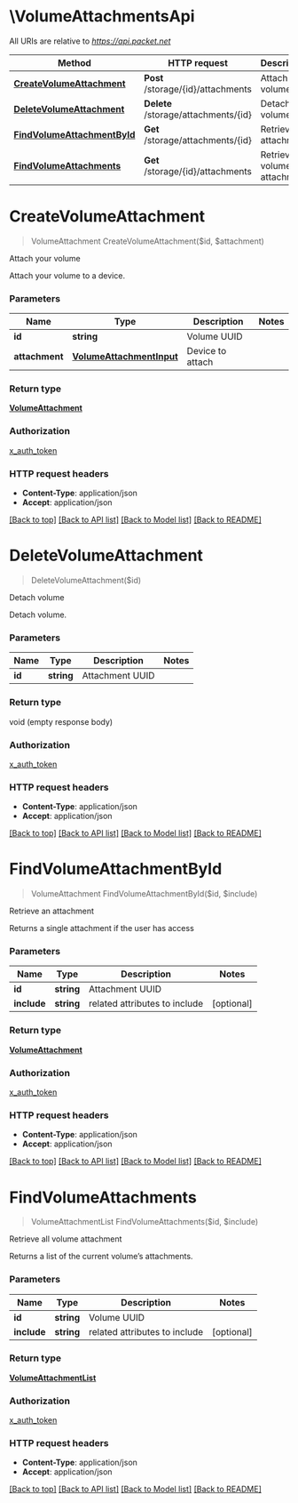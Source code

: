 # \VolumeAttachmentsApi

All URIs are relative to *https://api.packet.net*

Method | HTTP request | Description
------------- | ------------- | -------------
[**CreateVolumeAttachment**](VolumeAttachmentsApi.md#CreateVolumeAttachment) | **Post** /storage/{id}/attachments | Attach your volume
[**DeleteVolumeAttachment**](VolumeAttachmentsApi.md#DeleteVolumeAttachment) | **Delete** /storage/attachments/{id} | Detach volume
[**FindVolumeAttachmentById**](VolumeAttachmentsApi.md#FindVolumeAttachmentById) | **Get** /storage/attachments/{id} | Retrieve an attachment
[**FindVolumeAttachments**](VolumeAttachmentsApi.md#FindVolumeAttachments) | **Get** /storage/{id}/attachments | Retrieve all volume attachment


# **CreateVolumeAttachment**
> VolumeAttachment CreateVolumeAttachment($id, $attachment)

Attach your volume

Attach your volume to a device.


### Parameters

Name | Type | Description  | Notes
------------- | ------------- | ------------- | -------------
 **id** | **string**| Volume UUID | 
 **attachment** | [**VolumeAttachmentInput**](VolumeAttachmentInput.md)| Device to attach | 

### Return type

[**VolumeAttachment**](VolumeAttachment.md)

### Authorization

[x_auth_token](../README.md#x_auth_token)

### HTTP request headers

 - **Content-Type**: application/json
 - **Accept**: application/json

[[Back to top]](#) [[Back to API list]](../README.md#documentation-for-api-endpoints) [[Back to Model list]](../README.md#documentation-for-models) [[Back to README]](../README.md)

# **DeleteVolumeAttachment**
> DeleteVolumeAttachment($id)

Detach volume

Detach volume.


### Parameters

Name | Type | Description  | Notes
------------- | ------------- | ------------- | -------------
 **id** | **string**| Attachment UUID | 

### Return type

void (empty response body)

### Authorization

[x_auth_token](../README.md#x_auth_token)

### HTTP request headers

 - **Content-Type**: application/json
 - **Accept**: application/json

[[Back to top]](#) [[Back to API list]](../README.md#documentation-for-api-endpoints) [[Back to Model list]](../README.md#documentation-for-models) [[Back to README]](../README.md)

# **FindVolumeAttachmentById**
> VolumeAttachment FindVolumeAttachmentById($id, $include)

Retrieve an attachment

Returns a single attachment if the user has access


### Parameters

Name | Type | Description  | Notes
------------- | ------------- | ------------- | -------------
 **id** | **string**| Attachment UUID | 
 **include** | **string**| related attributes to include | [optional] 

### Return type

[**VolumeAttachment**](VolumeAttachment.md)

### Authorization

[x_auth_token](../README.md#x_auth_token)

### HTTP request headers

 - **Content-Type**: application/json
 - **Accept**: application/json

[[Back to top]](#) [[Back to API list]](../README.md#documentation-for-api-endpoints) [[Back to Model list]](../README.md#documentation-for-models) [[Back to README]](../README.md)

# **FindVolumeAttachments**
> VolumeAttachmentList FindVolumeAttachments($id, $include)

Retrieve all volume attachment

Returns a list of the current volume’s attachments.


### Parameters

Name | Type | Description  | Notes
------------- | ------------- | ------------- | -------------
 **id** | **string**| Volume UUID | 
 **include** | **string**| related attributes to include | [optional] 

### Return type

[**VolumeAttachmentList**](VolumeAttachmentList.md)

### Authorization

[x_auth_token](../README.md#x_auth_token)

### HTTP request headers

 - **Content-Type**: application/json
 - **Accept**: application/json

[[Back to top]](#) [[Back to API list]](../README.md#documentation-for-api-endpoints) [[Back to Model list]](../README.md#documentation-for-models) [[Back to README]](../README.md)

